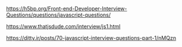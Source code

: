https://h5bp.org/Front-end-Developer-Interview-Questions/questions/javascript-questions/

https://www.thatjsdude.com/interview/js1.html

https://ditty.ir/posts/70-javascript-interview-questions-part-1/nMQzn
